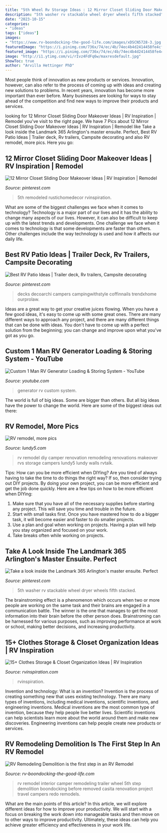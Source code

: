 ```yaml
---
title: "5th Wheel Rv Storage Ideas : 12 Mirror Closet Sliding Door Makeover Ideas"
description: "5th washer rv stackable wheel dryer wheels fifth stacked"
date: "2023-10-15"
categories:
- "ideas"
tags: ["ideas"]
images:
- "https://www.rv-boondocking-the-good-life.com/images/xDSCN5728-3.jpg.pagespeed.ic.1BIjU_utdW.jpg"
featuredImage: "https://i.pinimg.com/736x/74/ec/4b/74ec4b4d2414458fe4cff49611d749ea.jpg"
featured_image: "https://i.pinimg.com/736x/74/ec/4b/74ec4b4d2414458fe4cff49611d749ea.jpg"
image: "http://i1.ytimg.com/vi/rIvz4FdFq6w/maxresdefault.jpg"
ShowToc: true
author: "Arvilla Hettinger PhD"
---
```



Most people think of innovation as new products or services. Innovation, however, can also refer to the process of coming up with ideas and creating new solutions to problems. In recent years, innovation has become more important than ever before. Many businesses are looking for ways to stay ahead of the competition and find new ways to improve their products and services.

	

		
looking for 12 Mirror Closet Sliding Door Makeover Ideas | RV Inspiration | Remodel you've visit to the right page. We have 7 Pics about 12 Mirror Closet Sliding Door Makeover Ideas | RV Inspiration | Remodel like Take a look inside the Landmark 365 Arlington&#039;s master ensuite. Perfect, Best RV Patio Ideas | Trailer deck, Rv trailers, Campsite decorating and also RV remodel, more pics. Here you go:
		
    
## 12 Mirror Closet Sliding Door Makeover Ideas | RV Inspiration | Remodel

<img loading=lazy src="https://i.pinimg.com/736x/74/ec/4b/74ec4b4d2414458fe4cff49611d749ea.jpg" onerror="this.onerror=null;this.src='https://tse4.mm.bing.net/th?id=OIP.UaW5TlucvtCJB73t_NKAAwHaFc&amp;pid=15.1';" alt="12 Mirror Closet Sliding Door Makeover Ideas | RV Inspiration | Remodel">

_Source: pinterest.com_

>5th remodeled rustichomedecor rvinspiration. 

	

What are some of the biggest challenges we face when it comes to technology?
Technology is a major part of our lives and it has the ability to change many aspects of our lives. However, it can also be difficult to keep up with the latest trends and developments. One challenge we face when it comes to technology is that some developments are faster than others. Other challenges include the way technology is used and how it affects our daily life.

    
## Best RV Patio Ideas | Trailer Deck, Rv Trailers, Campsite Decorating

<img loading=lazy src="https://i.pinimg.com/originals/e2/75/e9/e275e9862eb64625904b8920bd20baca.jpg" onerror="this.onerror=null;this.src='https://tse3.mm.bing.net/th?id=OIP.h4jRnH65Bkt5RkUAXI9btgHaJ6&amp;pid=15.1';" alt="Best RV Patio Ideas | Trailer deck, Rv trailers, Campsite decorating">

_Source: pinterest.com_

>decks decoarchi campers campingwithstyle coffinnails trendxhome ourprolaw. 

	

Ideas are a great way to get your creative juices flowing. When you have a few good ideas, it's easy to come up with some great ones. There are many different ways to approach any project, and there are many different things that can be done with ideas. You don't have to come up with a perfect solution from the beginning; you can change and improve upon what you've got as you go.

    
## Custom 1 Man RV Generator Loading &amp; Storing System - YouTube

<img loading=lazy src="http://i1.ytimg.com/vi/rIvz4FdFq6w/maxresdefault.jpg" onerror="this.onerror=null;this.src='https://tse1.mm.bing.net/th?id=OIP.pPYto9SS14HmCo7Iwjiv7gHaEK&amp;pid=15.1';" alt="Custom 1 Man RV Generator Loading &amp; Storing System - YouTube">

_Source: youtube.com_

>generator rv custom system. 

	

The world is full of big ideas. Some are bigger than others. But all big ideas have the power to change the world. Here are some of the biggest ideas out there:

    
## RV Remodel, More Pics

<img loading=lazy src="http://3.bp.blogspot.com/-vmcLwXdTBvY/TtcyHTCwNjI/AAAAAAAAQaQ/KfFkVH29NOA/s1600/98.jpg" onerror="this.onerror=null;this.src='https://tse1.mm.bing.net/th?id=OIP.WEQr-7UkxeJqeKQNhnbBGwHaF6&amp;pid=15.1';" alt="RV remodel, more pics">

_Source: lundy5.com_

>rv remodel diy camper renovation remodeling renovations makeover rvs storage campers lundy5 lundy walls rvtalk. 

	

Tips: How can you be more efficient when DIYing?
Are you tired of always having to take the time to do things the right way? If so, then consider trying out DIY projects. By doing your own project, you can be more efficient and get the job done quickly. Here are a few tips on how to be more efficient when DIYing: 
1. Make sure that you have all of the necessary supplies before starting any project. This will save you time and trouble in the future.
2. Start with small tasks first. Once you have mastered how to do a bigger task, it will become easier and faster to do smaller projects. 
3. Use a plan and goal when working on projects. Having a plan will help you stay organized and focused on your work. 
4. Take breaks often while working on projects.

    
## Take A Look Inside The Landmark 365 Arlington&#039;s Master Ensuite. Perfect

<img loading=lazy src="https://i.pinimg.com/originals/86/24/25/8624258b34b87d62c1cb014bb62717fb.jpg" onerror="this.onerror=null;this.src='https://tse4.mm.bing.net/th?id=OIP.i3gs2iXK3ttrHXAAZKIyegHaLI&amp;pid=15.1';" alt="Take a look inside the Landmark 365 Arlington&#039;s master ensuite. Perfect">

_Source: pinterest.com_

>5th washer rv stackable wheel dryer wheels fifth stacked. 

	

The brainstroming effect is a phenomenon which occurs when two or more people are working on the same task and their brains are engaged in a communication battle. The winner is the one that manages to get the most information into their brain before the other person does. Brainstroming can be harnessed for various purposes, such as improving performance at work or school, making better decisions, and increasing productivity.

    
## 15+ Clothes Storage &amp; Closet Organization Ideas | RV Inspiration

<img loading=lazy src="https://i2.wp.com/rvinspiration.com/wp-content/uploads/2017/09/A97F4CCB-EDCB-41C9-AD49-8E72BCAA191F.png?ssl=1" onerror="this.onerror=null;this.src='https://tse1.mm.bing.net/th?id=OIP.v85dxHqlU7y90X-BbESCeQHaJ4&amp;pid=15.1';" alt="15+ Clothes Storage &amp; Closet Organization Ideas | RV Inspiration">

_Source: rvinspiration.com_

>rvinspiration. 

	

Invention and technology: What is an invention?
Invention is the process of creating something new that uses existing technology. There are many types of inventions, including medical inventions, scientific inventions, and engineering inventions. Medical inventions are the most common type of invention, because they help people live better lives. Scientific inventions can help scientists learn more about the world around them and make new discoveries. Engineering inventions can help people create new products or services.

    
## RV Remodeling Demolition Is The First Step In An RV Remodel

<img loading=lazy src="https://www.rv-boondocking-the-good-life.com/images/xDSCN5728-3.jpg.pagespeed.ic.1BIjU_utdW.jpg" onerror="this.onerror=null;this.src='https://tse4.mm.bing.net/th?id=OIP.s6xZWC3UEPuWNBlnXCQgRQHaFj&amp;pid=15.1';" alt="RV Remodeling Demolition is the first step in an RV Remodel">

_Source: rv-boondocking-the-good-life.com_

>rv remodel interior camper remodeling trailer wheel 5th step demolition boondocking before removed casita renovation project travel campers redo remodels. 

	

What are the main points of this article?
In this article, we will explore different ideas for how to improve your productivity. We will start with a focus on breaking the work down into manageable tasks and then move on to other ways to improve productivity. Ultimately, these ideas can help you achieve greater efficiency and effectiveness in your work life.

